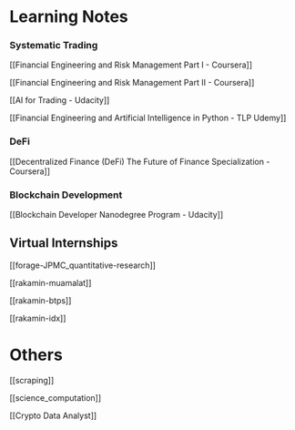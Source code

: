 # Learning Notes

### Systematic Trading

[[Financial Engineering and Risk Management Part I - Coursera]]

[[Financial Engineering and Risk Management Part II - Coursera]]

[[AI for Trading - Udacity]]

[[Financial Engineering and Artificial Intelligence in Python - TLP Udemy]]

### DeFi

[[Decentralized Finance (DeFi) The Future of Finance Specialization - Coursera]]

### Blockchain Development

[[Blockchain Developer Nanodegree Program - Udacity]]

## Virtual Internships

[[forage-JPMC_quantitative-research]]

[[rakamin-muamalat]]

[[rakamin-btps]]

[[rakamin-idx]]

# Others

[[scraping]]

[[science_computation]]

[[Crypto Data Analyst]]